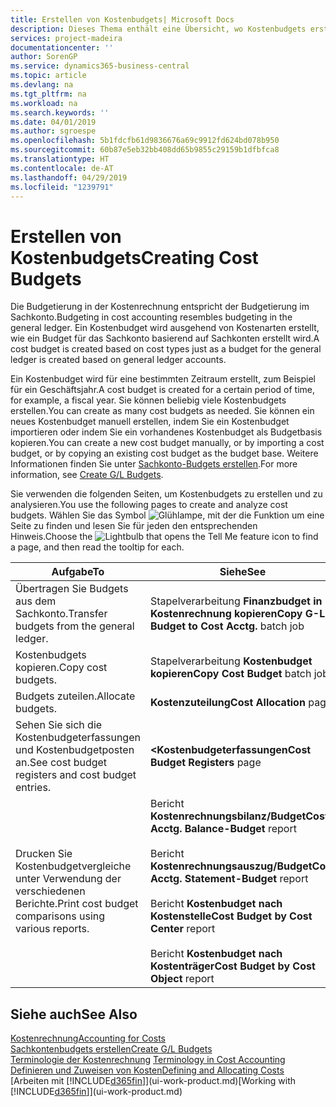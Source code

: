 ```yaml
---
title: Erstellen von Kostenbudgets| Microsoft Docs
description: Dieses Thema enthält eine Übersicht, wo Kostenbudgets erstellt und analysiert werden.
services: project-madeira
documentationcenter: ''
author: SorenGP
ms.service: dynamics365-business-central
ms.topic: article
ms.devlang: na
ms.tgt_pltfrm: na
ms.workload: na
ms.search.keywords: ''
ms.date: 04/01/2019
ms.author: sgroespe
ms.openlocfilehash: 5b1fdcfb61d9836676a69c9912fd624bd078b950
ms.sourcegitcommit: 60b87e5eb32bb408dd65b9855c29159b1dfbfca8
ms.translationtype: HT
ms.contentlocale: de-AT
ms.lasthandoff: 04/29/2019
ms.locfileid: "1239791"
---
```

# <a name="creating-cost-budgets"></a><span data-ttu-id="dbdb8-103">Erstellen von Kostenbudgets</span><span class="sxs-lookup"><span data-stu-id="dbdb8-103">Creating Cost Budgets</span></span>
<span data-ttu-id="dbdb8-104">Die Budgetierung in der Kostenrechnung entspricht der Budgetierung im Sachkonto.</span><span class="sxs-lookup"><span data-stu-id="dbdb8-104">Budgeting in cost accounting resembles budgeting in the general ledger.</span></span> <span data-ttu-id="dbdb8-105">Ein Kostenbudget wird ausgehend von Kostenarten erstellt, wie ein Budget für das Sachkonto basierend auf Sachkonten erstellt wird.</span><span class="sxs-lookup"><span data-stu-id="dbdb8-105">A cost budget is created based on cost types just as a budget for the general ledger is created based on general ledger accounts.</span></span>  

<span data-ttu-id="dbdb8-106">Ein Kostenbudget wird für eine bestimmten Zeitraum erstellt, zum Beispiel für ein Geschäftsjahr.</span><span class="sxs-lookup"><span data-stu-id="dbdb8-106">A cost budget is created for a certain period of time, for example, a fiscal year.</span></span> <span data-ttu-id="dbdb8-107">Sie können beliebig viele Kostenbudgets erstellen.</span><span class="sxs-lookup"><span data-stu-id="dbdb8-107">You can create as many cost budgets as needed.</span></span> <span data-ttu-id="dbdb8-108">Sie können ein neues Kostenbudget manuell erstellen, indem Sie ein Kostenbudget importieren oder indem Sie ein vorhandenes Kostenbudget als Budgetbasis kopieren.</span><span class="sxs-lookup"><span data-stu-id="dbdb8-108">You can create a new cost budget manually, or by importing a cost budget, or by copying an existing cost budget as the budget base.</span></span> <span data-ttu-id="dbdb8-109">Weitere Informationen finden Sie unter [Sachkonto-Budgets erstellen](finance-how-create-budgets.md).</span><span class="sxs-lookup"><span data-stu-id="dbdb8-109">For more information, see [Create G/L Budgets](finance-how-create-budgets.md).</span></span>

<span data-ttu-id="dbdb8-110">Sie verwenden die folgenden Seiten, um Kostenbudgets zu erstellen und zu analysieren.</span><span class="sxs-lookup"><span data-stu-id="dbdb8-110">You use the following pages to create and analyze cost budgets.</span></span> <span data-ttu-id="dbdb8-111">Wählen Sie das Symbol ![Glühlampe, mit der die Funktion](media/ui-search/search_small.png "Wie möchten Sie weiter verfahren") um eine Seite zu finden und lesen Sie für jeden den entsprechenden Hinweis.</span><span class="sxs-lookup"><span data-stu-id="dbdb8-111">Choose the ![Lightbulb that opens the Tell Me feature](media/ui-search/search_small.png "Tell me what you want to do") icon to find a page, and then read the tooltip for each.</span></span>

|<span data-ttu-id="dbdb8-112">Aufgabe</span><span class="sxs-lookup"><span data-stu-id="dbdb8-112">To</span></span>|<span data-ttu-id="dbdb8-113">Siehe</span><span class="sxs-lookup"><span data-stu-id="dbdb8-113">See</span></span>|  
|--------|---------|  
|<span data-ttu-id="dbdb8-114">Übertragen Sie Budgets aus dem Sachkonto.</span><span class="sxs-lookup"><span data-stu-id="dbdb8-114">Transfer budgets from the general ledger.</span></span>|<span data-ttu-id="dbdb8-115">Stapelverarbeitung **Finanzbudget in Kostenrechnung kopieren**</span><span class="sxs-lookup"><span data-stu-id="dbdb8-115">**Copy G-L Budget to Cost Acctg.** batch job</span></span>|  
|<span data-ttu-id="dbdb8-116">Kostenbudgets kopieren.</span><span class="sxs-lookup"><span data-stu-id="dbdb8-116">Copy cost budgets.</span></span>|<span data-ttu-id="dbdb8-117">Stapelverarbeitung **Kostenbudget kopieren**</span><span class="sxs-lookup"><span data-stu-id="dbdb8-117">**Copy Cost Budget** batch job</span></span>|  
|<span data-ttu-id="dbdb8-118">Budgets zuteilen.</span><span class="sxs-lookup"><span data-stu-id="dbdb8-118">Allocate budgets.</span></span>|<span data-ttu-id="dbdb8-119">**Kostenzuteilung**</span><span class="sxs-lookup"><span data-stu-id="dbdb8-119">**Cost Allocation** page</span></span>|  
|<span data-ttu-id="dbdb8-120">Sehen Sie sich die Kostenbudgeterfassungen und Kostenbudgetposten an.</span><span class="sxs-lookup"><span data-stu-id="dbdb8-120">See cost budget registers and cost budget entries.</span></span>|<span data-ttu-id="dbdb8-121">**<Kostenbudgeterfassungen**</span><span class="sxs-lookup"><span data-stu-id="dbdb8-121">**Cost Budget Registers** page</span></span>|  
|<span data-ttu-id="dbdb8-122">Drucken Sie Kostenbudgetvergleiche unter Verwendung der verschiedenen Berichte.</span><span class="sxs-lookup"><span data-stu-id="dbdb8-122">Print cost budget comparisons using various reports.</span></span>|<span data-ttu-id="dbdb8-123">Bericht **Kostenrechnungsbilanz/Budget**</span><span class="sxs-lookup"><span data-stu-id="dbdb8-123">**Cost Acctg. Balance-Budget** report</span></span><br /><br /> <span data-ttu-id="dbdb8-124">Bericht **Kostenrechnungsauszug/Budget**</span><span class="sxs-lookup"><span data-stu-id="dbdb8-124">**Cost Acctg. Statement-Budget** report</span></span><br /><br /> <span data-ttu-id="dbdb8-125">Bericht **Kostenbudget nach Kostenstelle**</span><span class="sxs-lookup"><span data-stu-id="dbdb8-125">**Cost Budget by Cost Center** report</span></span><br /><br /> <span data-ttu-id="dbdb8-126">Bericht **Kostenbudget nach Kostenträger**</span><span class="sxs-lookup"><span data-stu-id="dbdb8-126">**Cost Budget by Cost Object** report</span></span>|  

## <a name="see-also"></a><span data-ttu-id="dbdb8-127">Siehe auch</span><span class="sxs-lookup"><span data-stu-id="dbdb8-127">See Also</span></span>  
[<span data-ttu-id="dbdb8-128">Kostenrechnung</span><span class="sxs-lookup"><span data-stu-id="dbdb8-128">Accounting for Costs</span></span>](finance-manage-cost-accounting.md)  
[<span data-ttu-id="dbdb8-129">Sachkontenbudgets erstellen</span><span class="sxs-lookup"><span data-stu-id="dbdb8-129">Create G/L Budgets</span></span>](finance-how-create-budgets.md)  
<span data-ttu-id="dbdb8-130">[Terminologie der Kostenrechnung](finance-terminology-in-cost-accounting.md) </span><span class="sxs-lookup"><span data-stu-id="dbdb8-130">[Terminology in Cost Accounting](finance-terminology-in-cost-accounting.md) </span></span>  
[<span data-ttu-id="dbdb8-131">Definieren und Zuweisen von Kosten</span><span class="sxs-lookup"><span data-stu-id="dbdb8-131">Defining and Allocating Costs</span></span>](finance-define-and-allocate-costs.md)  
<span data-ttu-id="dbdb8-132">[Arbeiten mit [!INCLUDE[d365fin](includes/d365fin_md.md)]](ui-work-product.md)</span><span class="sxs-lookup"><span data-stu-id="dbdb8-132">[Working with [!INCLUDE[d365fin](includes/d365fin_md.md)]](ui-work-product.md)</span></span>
